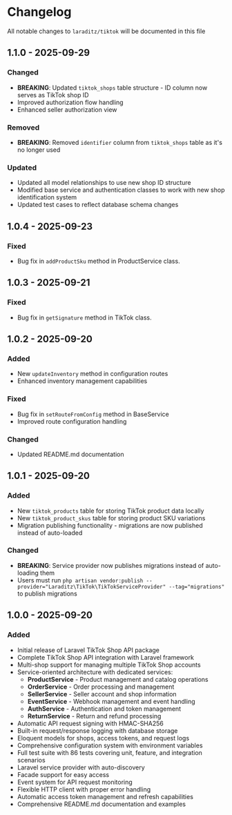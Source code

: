# Changelog

All notable changes to `laraditz/tiktok` will be documented in this file

## 1.1.0 - 2025-09-29

### Changed

- **BREAKING**: Updated `tiktok_shops` table structure - ID column now serves as TikTok shop ID
- Improved authorization flow handling
- Enhanced seller authorization view

### Removed

- **BREAKING**: Removed `identifier` column from `tiktok_shops` table as it's no longer used

### Updated

- Updated all model relationships to use new shop ID structure
- Modified base service and authentication classes to work with new shop identification system
- Updated test cases to reflect database schema changes

## 1.0.4 - 2025-09-23

### Fixed

- Bug fix in `addProductSku` method in ProductService class.

## 1.0.3 - 2025-09-21

### Fixed

- Bug fix in `getSignature` method in TikTok class.

## 1.0.2 - 2025-09-20

### Added

- New `updateInventory` method in configuration routes
- Enhanced inventory management capabilities

### Fixed

- Bug fix in `setRouteFromConfig` method in BaseService
- Improved route configuration handling

### Changed

- Updated README.md documentation

## 1.0.1 - 2025-09-20

### Added

- New `tiktok_products` table for storing TikTok product data locally
- New `tiktok_product_skus` table for storing product SKU variations
- Migration publishing functionality - migrations are now published instead of auto-loaded

### Changed

- **BREAKING**: Service provider now publishes migrations instead of auto-loading them
- Users must run `php artisan vendor:publish --provider="Laraditz\TikTok\TikTokServiceProvider" --tag="migrations"` to publish migrations

## 1.0.0 - 2025-09-20

### Added

- Initial release of Laravel TikTok Shop API package
- Complete TikTok Shop API integration with Laravel framework
- Multi-shop support for managing multiple TikTok Shop accounts
- Service-oriented architecture with dedicated services:
  - **ProductService** - Product management and catalog operations
  - **OrderService** - Order processing and management
  - **SellerService** - Seller account and shop information
  - **EventService** - Webhook management and event handling
  - **AuthService** - Authentication and token management
  - **ReturnService** - Return and refund processing
- Automatic API request signing with HMAC-SHA256
- Built-in request/response logging with database storage
- Eloquent models for shops, access tokens, and request logs
- Comprehensive configuration system with environment variables
- Full test suite with 86 tests covering unit, feature, and integration scenarios
- Laravel service provider with auto-discovery
- Facade support for easy access
- Event system for API request monitoring
- Flexible HTTP client with proper error handling
- Automatic access token management and refresh capabilities
- Comprehensive README.md documentation and examples

